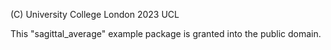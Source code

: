 (C) University College London 2023 UCL

This "sagittal_average" example package is granted into the public domain.